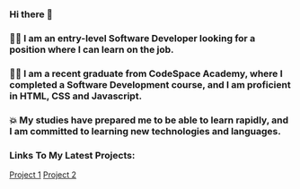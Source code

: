 ### Hi there 👋

### :woman_technologist: I am an entry-level Software Developer looking for a position where I can learn on the job.
### :woman_student: I am a recent graduate from CodeSpace Academy, where I completed a Software Development course, and I am proficient in HTML, CSS and Javascript. 
### :boom: My studies have prepared me to be able to learn rapidly, and I am committed to learning new technologies and languages.

### Links To My Latest Projects:
[Project 1](https://github.com/saarahabdel/SAAABD037_FTC2301_GroupB_SaarahAbdelmaged_ITW_DigitalResume)
[Project 2](https://github.com/saarahabdel/SAAABD037_FTC2301_GroupB_SaarahAbdelmaged_ITW_IWA19)
    

<!--
**saarahabdel/saarahabdel** is a ✨ _special_ ✨ repository because its `README.md` (this file) appears on your GitHub profile.

Here are some ideas to get you started:

- 🔭 I’m currently working on ...
- 🌱 I’m currently learning ...
- 👯 I’m looking to collaborate on ...
- 🤔 I’m looking for help with ...
- 💬 Ask me about ...
- 📫 How to reach me: ...
- 😄 Pronouns: ...
- ⚡ Fun fact: ...
-->

